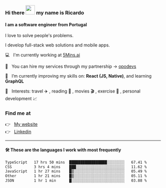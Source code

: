 ### Hi there <img src="https://raw.githubusercontent.com/iampavangandhi/iampavangandhi/master/gifs/Hi.gif" width="30"> my name is Ricardo
#### I am a software engineer from Portugal
I love to solve people's problems.

I develop full-stack web solutions and mobile apps.

💻  &nbsp; I'm currently working at <a href="https://5mins.ai/">5Mins.ai</a>

💼  &nbsp; You can hire my services through my partnership -> <a href="https://github.com/opodevs">opodevs</a>

🌱 &nbsp; I’m currently improving my skills on: **React (JS, Native)**, and learning **GraphQL**

💙 &nbsp; Interests: travel ✈️ , reading 📖 , movies 🎬 , exercise 🏃 , personal development 📈

### Find me at

<p align="left">
  👉  &nbsp;
  <a href="https://ricardopbarbosa.com" target="_blank">
    My website
  </a>
  <br/>
  👉 &nbsp;
  <a href="https://www.linkedin.com/in/ricardopbarbosa" target="_blank">
    Linkedin
  </a>
</p>

<hr />

#### 🛠 These are the languages I work with most frequently
<!--START_SECTION:waka-->

```txt
TypeScript   17 hrs 50 mins  █████████████████░░░░░░░░   67.41 %
CSS          3 hrs 4 mins    ███░░░░░░░░░░░░░░░░░░░░░░   11.62 %
JavaScript   1 hr 27 mins    █▒░░░░░░░░░░░░░░░░░░░░░░░   05.49 %
Other        1 hr 21 mins    █▒░░░░░░░░░░░░░░░░░░░░░░░   05.11 %
JSON         1 hr 1 min      █░░░░░░░░░░░░░░░░░░░░░░░░   03.88 %
```

<!--END_SECTION:waka-->
